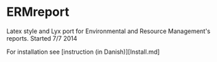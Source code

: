 ERMreport
=========

Latex style and Lyx port for Environmental and Resource Management's reports. Started 7/7 2014

For installation see [instruction (in Danish)][Install.md]
